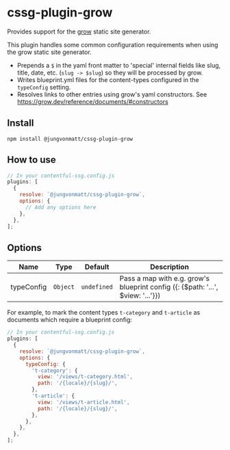 # cssg-plugin-grow

Provides support for the [grow](https://grow.io/) static site generator.

This plugin handles some common configuration requirements when using the grow static site generator.

- Prepends a `$` in the yaml front matter to 'special' internal fields like slug, title, date, etc. (`slug -> $slug`) so they will be processed by grow.
- Writes blueprint.yml files for the content-types configured in the `typeConfig` setting.
- Resolves links to other entries using grow's yaml constructors. See https://grow.dev/reference/documents/#constructors

## Install

`npm install @jungvonmatt/cssg-plugin-grow`

## How to use

```js
// In your contentful-ssg.config.js
plugins: [
  {
    resolve: `@jungvonmatt/cssg-plugin-grow`,
    options: {
      // Add any options here
    },
  },
];
```

## Options

| Name       | Type     | Default     | Description                                                                                    |
| ---------- | -------- | ----------- | ---------------------------------------------------------------------------------------------- |
| typeConfig | `Object` | `undefined` | Pass a map with e.g. grow's blueprint config ({<contenttypeid>: {$path: '...', $view: '...'}}) |

For example, to mark the content types `t-category` and `t-article` as documents which require a blueprint config:

```js
// In your contentful-ssg.config.js
plugins: [
  {
    resolve: `@jungvonmatt/cssg-plugin-grow`,
    options: {
      typeConfig: {
        't-category': {
          view: '/views/t-category.html',
          path: '/{locale}/{slug}/',
        },
        't-article': {
          view: '/views/t-article.html',
          path: '/{locale}/{slug}/',
        },
      },
    },
  },
];
```
